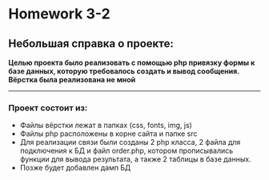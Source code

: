 # Homework 3-2
## Небольшая справка о проекте:
**Целью проекта было реализовать с помощью php привязку формы к базе данных, которую требовалось создать и вывод сообщения. Вёрстка была реализована не мной**
****
### Проект состоит из:
* Файлы вёрстки лежат в папках (css, fonts, img, js)
* Файлы php расположены в корне сайта и папке src
* Для реализации связи были созданы 2 php класса, 2 файла для подключения к БД и файл order.php, котором прописывались функции для вывода результата, а также 2 таблицы в базе данных.
* Позже будет добавлен дамп БД
